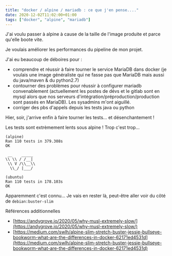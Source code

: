 ```yaml
---
title: "docker / alpine / mariadb : ce que j'en pense...."
date: 2020-12-02T11:02:00+01:00
tags: ["docker", "alpine", "mariadb"]
---
```

J'ai voulu passer à alpine à cause de la taille de l'image produite et parce qu'elle boote vite.

Je voulais améliorer les performances du pipeline de mon projet.

J'ai eu beaucoup de déboires pour :

* comprendre et réussir à faire tourner le service MariaDB dans docker (je voulais une image généraliste qui ne fasse pas que MariaDB mais aussi du java/maven & du python2.7)    
* contourner des problèmes pour réussir à configurer mariadb convenablement (actuellement les postes de dévs et le gitlab sont en mysql alors que nos serveurs d'intégration/préproduction/production sont passés en MariaDB). Les sysadmins m'ont aiguillé.     
* corriger des pbs d'appels depuis les tests java ou python
  

Hier, soir, j'arrive enfin à faire tourner les tests... et désenchantement ! 

Les tests sont extrèmement lents sous alpine ! Trop c'est trop... 

```text
(alpine)
Ran 110 tests in 379.308s
OK

 __    _____
\\ \\ / /__|
 \\ V /\\__\\
  \\_/ |___/

(ubuntu)
Ran 110 tests in 178.103s
OK
```

Apparemment c'est connu... Je vais en rester là, peut-être aller voir du côté de `debian:buster-slim`

 Références additionnelles 


- [https://andygrove.io/2020/05/why-musl-extremely-slow/](https://andygrove.io/2020/05/why-musl-extremely-slow/)
- [https://medium.com/swlh/alpine-slim-stretch-buster-jessie-bullseye-bookworm-what-are-the-differences-in-docker-62171ed4531d](https://medium.com/swlh/alpine-slim-stretch-buster-jessie-bullseye-bookworm-what-are-the-differences-in-docker-62171ed4531d)


